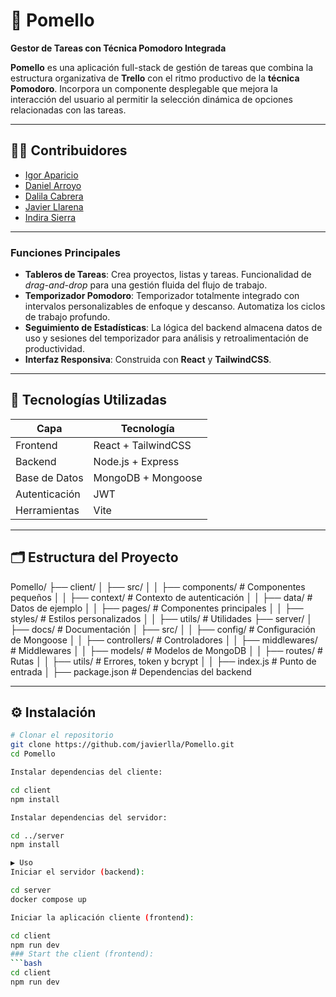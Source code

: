 # 🧠 Pomello  
**Gestor de Tareas con Técnica Pomodoro Integrada**

**Pomello** es una aplicación full-stack de gestión de tareas que combina la estructura organizativa de **Trello** con el ritmo productivo de la **técnica Pomodoro**. Incorpora un componente desplegable que mejora la interacción del usuario al permitir la selección dinámica de opciones relacionadas con las tareas.

---

## 👨‍💻 Contribuidores

- [Igor Aparicio](https://github.com/Igoruve)
- [Daniel Arroyo](https://github.com/darroyo083)
- [Dalila Cabrera](https://github.com/crdalila)
- [Javier Llarena](https://github.com/javierlla)
- [Indira Sierra](https://github.com/IndiraSierra)

---

### Funciones Principales

- **Tableros de Tareas**: Crea proyectos, listas y tareas. Funcionalidad de *drag-and-drop* para una gestión fluida del flujo de trabajo.
- **Temporizador Pomodoro**: Temporizador totalmente integrado con intervalos personalizables de enfoque y descanso. Automatiza los ciclos de trabajo profundo.
- **Seguimiento de Estadísticas**: La lógica del backend almacena datos de uso y sesiones del temporizador para análisis y retroalimentación de productividad.
- **Interfaz Responsiva**: Construida con **React** y **TailwindCSS**.

---

## 🚀 Tecnologías Utilizadas

| Capa           | Tecnología                 |
|----------------|----------------------------|
| Frontend       | React + TailwindCSS        |
| Backend        | Node.js + Express          |
| Base de Datos  | MongoDB + Mongoose         |
| Autenticación  | JWT                        |
| Herramientas   | Vite                       |

---

## 🗂 Estructura del Proyecto

Pomello/
├── client/
│ ├── src/
│ │ ├── components/ # Componentes pequeños
│ │ ├── context/ # Contexto de autenticación
│ │ ├── data/ # Datos de ejemplo
│ │ ├── pages/ # Componentes principales
│ │ ├── styles/ # Estilos personalizados
│ │ ├── utils/ # Utilidades
├── server/
│ ├── docs/ # Documentación
│ ├── src/
│ │ ├── config/ # Configuración de Mongoose
│ │ ├── controllers/ # Controladores
│ │ ├── middlewares/ # Middlewares
│ │ ├── models/ # Modelos de MongoDB
│ │ ├── routes/ # Rutas
│ │ ├── utils/ # Errores, token y bcrypt
│ │ ├── index.js # Punto de entrada
│ ├── package.json # Dependencias del backend


---

## ⚙️ Instalación

```bash
# Clonar el repositorio
git clone https://github.com/javierlla/Pomello.git
cd Pomello

Instalar dependencias del cliente:

cd client
npm install

Instalar dependencias del servidor:

cd ../server
npm install

▶️ Uso
Iniciar el servidor (backend):

cd server
docker compose up

Iniciar la aplicación cliente (frontend):

cd client
npm run dev
### Start the client (frontend):
```bash
cd client
npm run dev
```
